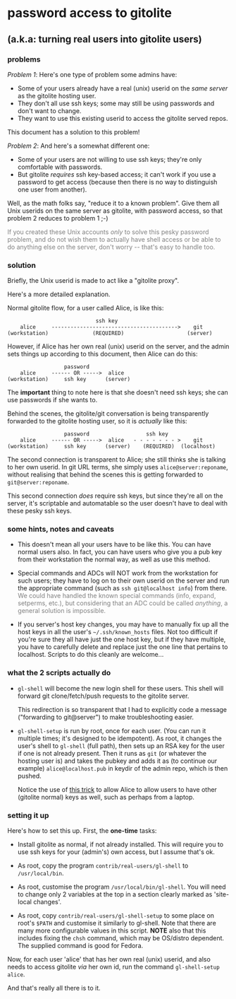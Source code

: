# password access to gitolite

## (a.k.a: turning real users into gitolite users)

<a name="_problems"></a>

### problems

*Problem 1*: Here's one type of problem some admins have:

  * Some of your users already have a real (unix) userid on the *same server*
    as the gitolite hosting user.
  * They don't all use ssh keys; some may still be using passwords and don't
    want to change.
  * They want to use this existing userid to access the gitolite served repos.

This document has a solution to this problem!

*Problem 2*: And here's a somewhat different one:

  * Some of your users are not willing to use ssh keys; they're only
    comfortable with passwords.
  * But gitolite *requires* ssh key-based access; it can't work if you use a
    password to get access (because then there is no way to distinguish one
    user from another).

Well, as the math folks say, "reduce it to a known problem".  Give them all
Unix userids on the same server as gitolite, with password access, so that
problem 2 reduces to problem 1 ;-)

<font color="gray">If you created these Unix accounts *only* to solve this
pesky password problem, and do not wish them to actually have shell access or
be able to do anything else on the server, don't worry -- that's easy to
handle too.</font>

<a name="_solution"></a>

### solution

Briefly, the Unix userid is made to act like a "gitolite proxy".

Here's a more detailed explanation.

Normal gitolite flow, for a user called Alice, is like this:

                                ssh key
        alice     ---------------------------------------->    git
    (workstation)              (REQUIRED)                    (server)

However, if Alice has her own real (unix) userid on the server, and the admin
sets things up according to this document, then Alice can do this:

                      password
        alice     ------ OR ----->  alice
    (workstation)     ssh key      (server)

The **important** thing to note here is that she doesn't need ssh keys; she
can use passwords if she wants to.

Behind the scenes, the gitolite/git conversation is being transparently
forwarded to the gitolite hosting user, so it is *actually* like this:

                      password                  ssh key
        alice     ------ OR ----->  alice   - - - - - - - >    git
    (workstation)     ssh key      (server)    (REQUIRED)  (localhost)

The second connection is transparent to Alice; she still thinks she is talking
to her own userid.  In git URL terms, she simply uses `alice@server:reponame`,
without realising that behind the scenes this is getting forwarded to
`git@server:reponame`.

This second connection *does* require ssh keys, but since they're all on the
server, it's scriptable and automatable so the user doesn't have to deal with
these pesky ssh keys.

<a name="_some_hints_notes_and_caveats"></a>

### some hints, notes and caveats

  * This doesn't mean all your users have to be like this.  You can have
    normal users also.  In fact, you can have users who give you a pub key
    from their workstation the normal way, as well as use this method.

  * Special commands and ADCs will NOT work from the workstation for such
    users; they have to log on to their own userid on the server and run the
    appropriate command (such as `ssh git@localhost info`) from there.  <font
    color="gray">We could have handled the known special commands (info,
    expand, setperms, etc.), but considering that an ADC could be called
    *anything*, a general solution is impossible.</font>

  * If you server's host key changes, you may have to manually fix up all the
    host keys in all the user's `~/.ssh/known_hosts` files.  Not too difficult
    if you're sure they all have just the one host key, but if they have
    multiple, you have to carefully delete and replace just the one line that
    pertains to localhost.  Scripts to do this cleanly are welcome...

<a name="_what_the_2_scripts_actually_do"></a>

### what the 2 scripts actually do

  * `gl-shell` will become the new login shell for these users.  This shell
    will forward git clone/fetch/push requests to the gitolite server.

    This redirection is so transparent that I had to explicitly code a message
    ("forwarding to git@server") to make troubleshooting easier.

  * `gl-shell-setup` is run by root, once for each user.  (You can run it
    multiple times; it's designed to be idempotent).  As root, it changes the
    user's shell to `gl-shell` (full path), then sets up an RSA key for the
    user if one is not already present.  Then it runs as `git` (or whatever
    the hosting user is) and takes the pubkey and adds it as (to continue our
    example) `alice@localhost.pub` in keydir of the admin repo, which is then
    pushed.

    Notice the use of [this trick][oumk] to allow Alice to allow users to have
    other (gitolite normal) keys as well, such as perhaps from a laptop.

<a name="_setting_it_up"></a>

### setting it up

Here's how to set this up.  First, the **one-time** tasks:

  * Install gitolite as normal, if not already installed.  This will require
    you to use ssh keys for your (admin's) own access, but I assume that's ok.

  * As root, copy the program `contrib/real-users/gl-shell` to
    `/usr/local/bin`.

  * As root, customise the program `/usr/local/bin/gl-shell`.  You will need
    to change only 2 variables at the top in a section clearly marked as
    'site-local changes'.

  * As root, copy `contrib/real-users/gl-shell-setup` to some place on root's
    `$PATH` and customise it similarly to gl-shell.  Note that there are many
    more configurable values in this script.  **NOTE** also that this includes
    fixing the `chsh` command, which may be OS/distro dependent.  The supplied
    command is good for Fedora.

Now, for each user 'alice' that has her own real (unix) userid, and also needs
to access gitolite *via* her own id, run the command `gl-shell-setup alice`.

And that's really all there is to it.

[oumk]: http://sitaramc.github.com/gitolite/doc/3-faq-tips-etc.html#_one_user_many_keys
